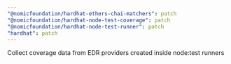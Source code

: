 ```yaml
---
"@nomicfoundation/hardhat-ethers-chai-matchers": patch
"@nomicfoundation/hardhat-node-test-coverage": patch
"@nomicfoundation/hardhat-node-test-runner": patch
"hardhat": patch
---
```


Collect coverage data from EDR providers created inside node:test runners
